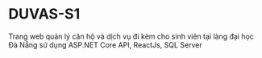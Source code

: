 # DUVAS-S1

Trang web quản lý căn hộ và dịch vụ đi kèm cho sinh viên tại làng đại học Đà Nẵng sử dụng ASP.NET Core API, ReactJs, SQL Server
